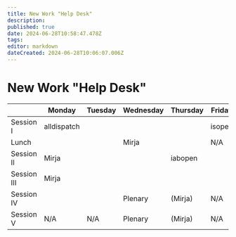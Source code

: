 ```yaml
---
title: New Work "Help Desk"
description: 
published: true
date: 2024-06-28T10:58:47.478Z
tags: 
editor: markdown
dateCreated: 2024-06-28T10:06:07.006Z
---
```


# New Work "Help Desk"

|           | Monday      | Tuesday   | Wednesday    | Thursday | Friday
| --        | ---         |    ----   |---           | ---      |    ---- 
|Session I  | alldispatch	|           |              |          | isopen |
|Lunch      |         	  |           | Mirja        |          |  N/A   |
|Session II | Mirja       |           |              | iabopen  |        |
|Session III| Mirja   	  |           |              |          |        |
|Session IV |         	  |           | Plenary      | (Mirja)  |  N/A   |
|Session  V | N/A      	  | N/A       | Plenary      | (Mirja)  |  N/A   |